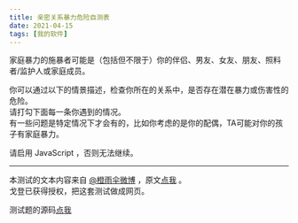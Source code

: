 ```yaml
---
title: 亲密关系暴力危险自测表
date: 2021-04-15
tags: [我的软件]
---
```

家庭暴力的施暴者可能是（包括但不限于）你的伴侣、男友、女友、朋友、照料者/监护人或家庭成员。  

你可以通过以下的情景描述，检查你所在的关系中，是否存在潜在暴力或伤害性的危险。   
请打勾下面每一条你遇到的情况。   
有一些问题是特定情况下才会有的，比如你考虑的是你的配偶，TA可能对你的孩子有家庭暴力。    

<div id="questions">
请启用 JavaScript ，否则无法继续。  
</div><script src='/js/damnfamily.js'></script>

--------

本测试的文本内容来自 [@橙雨伞微博](https://weibo.com/chengyusan) ，原文[点我](https://weibo.com/5939213490/K8LAJeZsa) 。   
戈登已获得授权，把这套测试做成网页。  

测试题的源码[点我](https://gist.github.com/gordonwalkedby/a64862b365660364a4fb2a6adaf841d9)  
